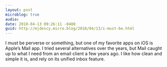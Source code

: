 ```yaml
---
layout: post
microblog: true
audio: 
date: 2018-04-13 09:26:11 -0400
guid: http://mjdescy.micro.blog/2018/04/13/i-must-be.html
---
```

I must be perverse or something, but one of my favorite apps on iOS is Apple’s Mail app. I tried several alternatives over the years, but Mail caught up to what I need from an email client a few years ago. I like how clean and simple it is, and rely on its unified inbox feature.
